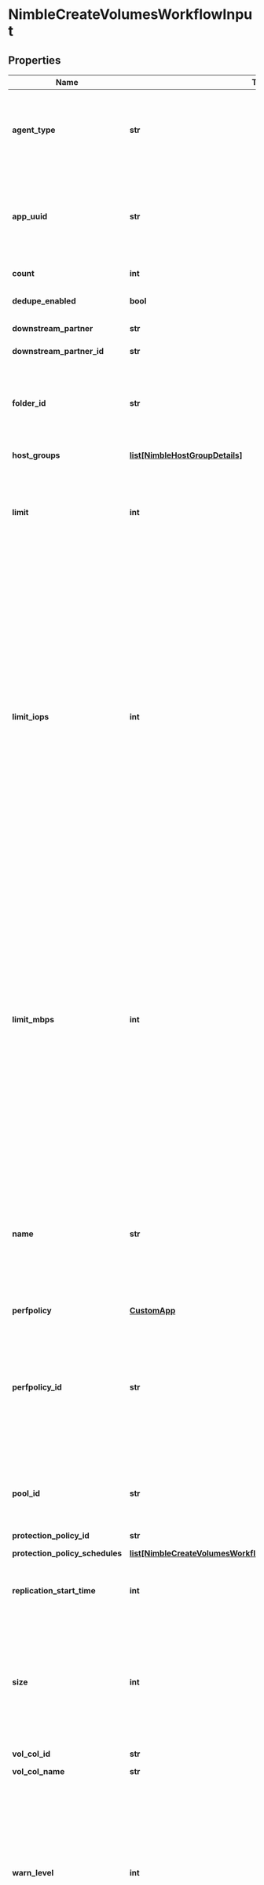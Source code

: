 # NimbleCreateVolumesWorkflowInput

## Properties
Name | Type | Description | Notes
------------ | ------------- | ------------- | -------------
**agent_type** | **str** | External management agent type. Defaults to &#39;none&#39;. Possible values: &#39;none&#39;, &#39;smis&#39;, &#39;vvol&#39;, &#39;openstack&#39;, &#39;openstackv2&#39; | [optional] 
**app_uuid** | **str** | Application identifier of volume. String of up to 255 alphanumeric characters, hyphen, colon, dot and underscore are allowed. Defaults to the empty string.  | [optional] 
**count** | **int** | Number of volumes to be created. | 
**dedupe_enabled** | **bool** | Indicate whether dedupe is enabled. Defaults to &#39;false&#39;. | [optional] 
**downstream_partner** | **str** | Name of the downstream partner | [optional] 
**downstream_partner_id** | **str** | ID of the downstream partner | [optional] 
**folder_id** | **str** | ID of the folder holding this volume. An optional NsObjectID. A 42 digit hexadecimal int64 or the empty string. Defaults to the empty string. | [optional] 
**host_groups** | [**list[NimbleHostGroupDetails]**](NimbleHostGroupDetails.md) | List of host group details. | [optional] 
**limit** | **int** | Limit for the volume as a percentage of volume size. Percentage as integer from 0 to 100. Defaults to the default volume limit set on group, typically 100. | [optional] 
**limit_iops** | **int** | IOPS limit for this volume. If limit_iops is not specified when a volume is created, or if limit_iops is set to -1, then the volume has no IOPS limit. If limit_iops is not specified while creating a clone, IOPS limit of parent volume will be used as limit. IOPS limit should be in range [256, 4294967294] or -1 for unlimited. If both limit_iops and limit_mbps are specified, limit_mbps must not be hit before limit_iops. In other words, IOPS and MBPS limits should honor limit_iops _ampersand_amp;lt;&#x3D; ((limit_mbps MB/s * 2^20 B/MB) / block_size B). By default the volume is created with unlimited iops. | [optional] 
**limit_mbps** | **int** | Throughput limit for this volume in MB/s. If limit_mbps is not specified when a volume is created, or if limit_mbps is set to -1, then the volume has no MBPS limit. MBPS limit should be in range [1, 4294967294] or -1 for unlimited. If both limit_iops and limit_mbps are specified, limit_mbps must not be hit before limit_iops. In other words, IOPS and MBPS limits should honor limit_iops _ampersand_amp;lt;&#x3D; ((limit_mbps MB/s * 2^20 B/MB) / block_size B). By default, the volume is created with unlimited throughput. | [optional] 
**name** | **str** | Name of the volume. String of up to 215 alphanumeric, hyphenated, colon, or period-separated characters; but cannot begin with hyphen, colon or period. This type is used for object sets containing volumes, snapshots, snapshot collections and protocol endpoints. | 
**perfpolicy** | [**CustomApp**](CustomApp.md) |  | [optional] 
**perfpolicy_id** | **str** | Identifier of the performance policy. After creating a volume, performance policy for the volume can only be changed to another performance policy with same block size. A 42 digit hexadecimal int64. Defaults to ID of the &#39;default&#39; performance policy. | [optional] 
**pool_id** | **str** | Identifier associated with the pool in the storage pool table. A 42 digit hexadecimal int64. Defaults to the ID of the &#39;default&#39; pool. | [optional] 
**protection_policy_id** | **str** | Protection policy ID | [optional] 
**protection_policy_schedules** | [**list[NimbleCreateVolumesWorkflowInputProtectionPolicySchedules]**](NimbleCreateVolumesWorkflowInputProtectionPolicySchedules.md) | Protection Policy Schedule | [optional] 
**replication_start_time** | **int** | Remote replication start time which  will be used to offset local snapshot start time | [optional] 
**size** | **int** | Volume size in megabytes. Size is required for creating a volume but not for cloning an existing volume.When creating a new volume, size is required. When cloning an existing volume, size defaults to that of the parent volume. | 
**vol_col_id** | **str** | volume collection id | [optional] 
**vol_col_name** | **str** | volume collection Name | [optional] 
**warn_level** | **int** | Threshold for available space as a percentage of volume size below which an alert is raised. If this option is not specified, array default volume warn level setting is used to decide the warning level for this volume. Percentage as integer from 0 to 100. Defaults to the default volume warning level set on the group, typically 80. | [optional] 

[[Back to Model list]](../README.md#documentation-for-models) [[Back to API list]](../README.md#documentation-for-api-endpoints) [[Back to README]](../README.md)


